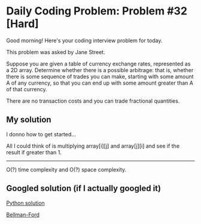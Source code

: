 # Daily Coding Problem: Problem #32 [Hard]

Good morning! Here's your coding interview problem for today.

This problem was asked by Jane Street.

Suppose you are given a table of currency exchange rates, represented as a 2D array. Determine whether there is a possible arbitrage: that is, whether there is some sequence of trades you can make, starting with some amount A of any currency, so that you can end up with some amount greater than A of that currency.

There are no transaction costs and you can trade fractional quantities.

## My solution

I donno how to get started...

All I could think of is multiplying array[i][j] and array[j][i] and see if the result if greater than 1.

----

O(?) time complexity and O(?) space complexity.

## Googled solution (if I actually googled it)

[Python solution](https://github.com/ruppysuppy/Daily-Coding-Problem-Solutions/blob/master/Solutions/032.py)

[Bellman-Ford](https://www.geeksforgeeks.org/bellman-ford-algorithm-dp-23/)